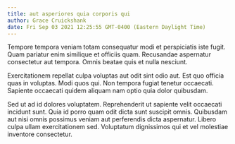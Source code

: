 ```yaml
---
title: aut asperiores quia corporis qui
author: Grace Cruickshank
date: Fri Sep 03 2021 12:25:55 GMT-0400 (Eastern Daylight Time)
---
```

Tempore tempora veniam totam consequatur modi et perspiciatis iste fugit. Quam pariatur enim similique et officiis quam. Recusandae aspernatur consectetur aut tempora. Omnis beatae quis et nulla nesciunt.

 Exercitationem repellat culpa voluptas aut odit sint odio aut. Est quo officia quas in voluptas. Modi quos qui. Non tempora fugiat tenetur occaecati. Sapiente occaecati quidem aliquam nam optio quia dolor quibusdam.

 Sed ut ad id dolores voluptatem. Reprehenderit ut sapiente velit occaecati incidunt sunt. Quia id porro quam odit dicta sunt suscipit omnis. Quibusdam aut nisi omnis possimus veniam aut perferendis dicta aspernatur. Libero culpa ullam exercitationem sed. Voluptatum dignissimos qui et vel molestiae inventore consectetur.